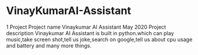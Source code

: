# VinayKumarAI-Assistant
1  Project      Project name Vinaykumar AI Assistant  May 2020  Project description Vinaykumar AI Assistant is built in python.which can play music,take screen shot,tell us joke,search on google,tell us about cpu usage and battery and many more things.
